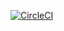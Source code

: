 [![CircleCI](https://circleci.com/gh/parveznawaz/mssc-beer-service/tree/main.svg?style=svg)](https://circleci.com/gh/parveznawaz/mssc-beer-service/tree/main)